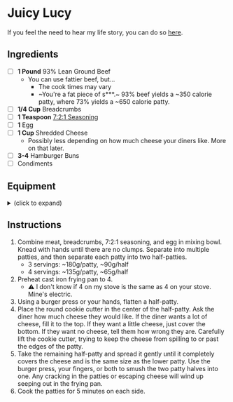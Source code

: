 # Juicy Lucy

If you feel the need to hear my life story, you can do so [here](https://www.youtube.com/watch?v=dQw4w9WgXcQ).

## Ingredients

- [ ] **1 Pound** 93% Lean Ground Beef
  - You can use fattier beef, but...
    - The cook times may vary
    - ~You're a fat piece of s***.~ 93% beef yields a ~350 calorie patty, where 73% yields a ~650 calorie patty.
- [ ] **1/4 Cup** Breadcrumbs
- [ ] **1 Teaspoon** [7:2:1 Seasoning](../Misc/721.md)
- [ ] **1** Egg
- [ ] **1 Cup** Shredded Cheese
    - Possibly less depending on how much cheese your diners like. More on that later.
- [ ] **3-4** Hamburger Buns
- [ ] Condiments

## Equipment

<details>
<summary>(click to expand)</summary>

- [ ] Medium Mixing Bowl
- [ ] Cast Iron Frying Pan
- [ ] Round 2-3" Cookie Cutter
- [ ] Spatula
- [ ] A Stove?
- [ ] (optional) Burger Press

</details>

## Instructions

1. Combine meat, breadcrumbs, 7:2:1 seasoning, and egg in mixing bowl. Knead with hands until there are no clumps. Separate into multiple patties, and then separate each patty into two half-patties.
    - 3 servings: ~180g/patty, ~90g/half
    - 4 servings: ~135g/patty, ~65g/half
1. Preheat cast iron frying pan to 4.
    - :warning: I don't know if 4 on my stove is the same as 4 on your stove. Mine's electric.
1. Using a burger press or your hands, flatten a half-patty.
1. Place the round cookie cutter in the center of the half-patty. Ask the diner how much cheese they would like. If the diner wants a lot of cheese, fill it to the top. If they want a little cheese, just cover the bottom. If they want no cheese, tell them how wrong they are. Carefully lift the cookie cutter, trying to keep the cheese from spilling to or past the edges of the patty.
1. Take the remaining half-patty and spread it gently until it completely covers the cheese and is the same size as the lower patty. Use the burger press, your fingers, or both to smush the two patty halves into one. Any cracking in the patties or escaping cheese will wind up seeping out in the frying pan.
1. Cook the patties for 5 minutes on each side.
